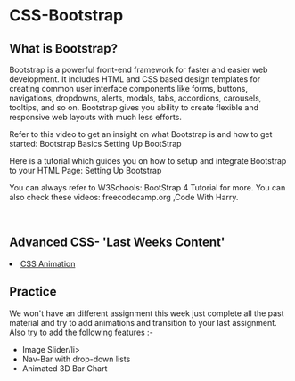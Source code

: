 # CSS-Bootstrap

<h2>What is Bootstrap? </h2>
  Bootstrap is a powerful front-end framework for faster and easier web development. It includes HTML and CSS based design templates for creating common user interface components like forms, buttons, navigations, dropdowns, alerts, modals, tabs, accordions, carousels, tooltips, and so on. Bootstrap gives you ability to create flexible and responsive web layouts with much less efforts.

Refer to this video to get an insight on what Bootstrap is and how to get started: Bootstrap Basics Setting Up BootStrap

Here is a tutorial which guides you on how to setup and integrate Bootstrap to your HTML Page: Setting Up Bootstrap

You can always refer to W3Schools: BootStrap 4 Tutorial for more. You can also check these videos: freecodecamp.org ,Code With Harry.

  <br>
<h2> Advanced CSS- 'Last Weeks Content' </h2>
  <li><a href="https://www.youtube.com/playlist?list=PL4cUxeGkcC9iGYgmEd2dm3zAKzyCGDtM5">CSS Animation</a></li>
</ul>

<h2> Practice</h2>
We won't have an different assignment this week just complete all the past material and try to add animations and transition to your last assignment.
<br>
Also try to add the following features :-
<ul>
  <li>Image Slider/li>
  <li>Nav-Bar with drop-down lists</li>
  <li>Animated 3D Bar Chart</li>
